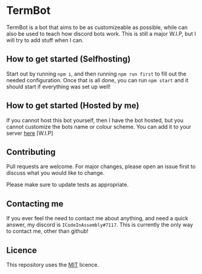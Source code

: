 # TermBot

TermBot is a bot that aims to be as customizeable as possible, while can also be used to teach how discord bots work. This is still a major W.I.P, but I will try to add stuff when I can.

## How to get started (Selfhosting)

Start out by running `npm i`, and then running `npm run first` to fill out the needed configuration. Once that is all done, you can run `npm start` and it should start if everything was set up well!

## How to get started (Hosted by me)

If you cannot host this bot yourself, then I have the bot hosted, but you cannot customize the bots name or colour scheme. You can add it to your server [here](https://discord.com/api/oauth2/authorize?client_id=829039991727325194&permissions=469888087&scope=bot) [W.I.P]

## Contributing

Pull requests are welcome. For major changes, please open an issue first to discuss what you would like to change.

Please make sure to update tests as appropriate.

## Contacting me

If you ever feel the need to contact me about anything, and need a quick answer, my discord is `ICodeInAssembly#7117`. This is currently the only way to contact me, other than github!

## Licence

This repository uses the [MIT](https://choosealicense.com/licenses/mit/) licence.
